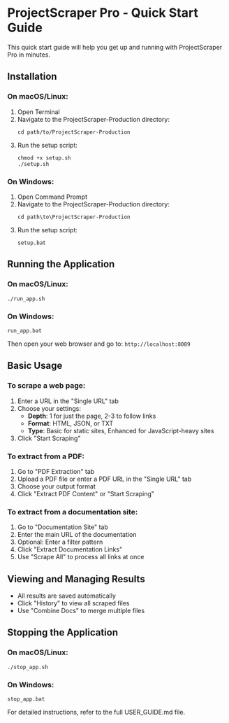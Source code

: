 # ProjectScraper Pro - Quick Start Guide

This quick start guide will help you get up and running with ProjectScraper Pro in minutes.

## Installation

### On macOS/Linux:

1. Open Terminal
2. Navigate to the ProjectScraper-Production directory:
   ```
   cd path/to/ProjectScraper-Production
   ```
3. Run the setup script:
   ```
   chmod +x setup.sh
   ./setup.sh
   ```

### On Windows:

1. Open Command Prompt
2. Navigate to the ProjectScraper-Production directory:
   ```
   cd path\to\ProjectScraper-Production
   ```
3. Run the setup script:
   ```
   setup.bat
   ```

## Running the Application

### On macOS/Linux:

```
./run_app.sh
```

### On Windows:

```
run_app.bat
```

Then open your web browser and go to: `http://localhost:8089`

## Basic Usage

### To scrape a web page:

1. Enter a URL in the "Single URL" tab
2. Choose your settings:
   - **Depth**: 1 for just the page, 2-3 to follow links
   - **Format**: HTML, JSON, or TXT
   - **Type**: Basic for static sites, Enhanced for JavaScript-heavy sites
3. Click "Start Scraping"

### To extract from a PDF:

1. Go to "PDF Extraction" tab
2. Upload a PDF file or enter a PDF URL in the "Single URL" tab
3. Choose your output format
4. Click "Extract PDF Content" or "Start Scraping"

### To extract from a documentation site:

1. Go to "Documentation Site" tab
2. Enter the main URL of the documentation
3. Optional: Enter a filter pattern
4. Click "Extract Documentation Links"
5. Use "Scrape All" to process all links at once

## Viewing and Managing Results

- All results are saved automatically
- Click "History" to view all scraped files
- Use "Combine Docs" to merge multiple files

## Stopping the Application

### On macOS/Linux:

```
./stop_app.sh
```

### On Windows:

```
stop_app.bat
```

For detailed instructions, refer to the full USER_GUIDE.md file.
